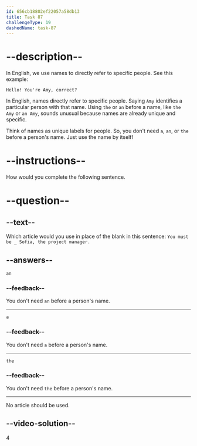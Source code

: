 ```yaml
---
id: 656cb18802ef22057a58db13
title: Task 87
challengeType: 19
dashedName: task-87
---
```


# --description--

In English, we use names to directly refer to specific people. See this example:

`Hello! You're Amy, correct?`

In English, names directly refer to specific people. Saying `Amy` identifies a particular person with that name. Using `the` or `an` before a name, like `the Amy` or `an Amy`, sounds unusual because names are already unique and specific.

Think of names as unique labels for people. So, you don't need `a`, `an`, or `the` before a person's name. Just use the name by itself!

# --instructions--

How would you complete the following sentence.

# --question--

## --text--

Which article would you use in place of the blank in this sentence: `You must be _ Sofia, the project manager.`

## --answers--

`an`

### --feedback--

You don't need `an` before a person's name.

---

`a`

### --feedback--

You don't need `a` before a person's name.

---

`the`

### --feedback--

You don't need `the` before a person's name.

---

No article should be used.

## --video-solution--

4
